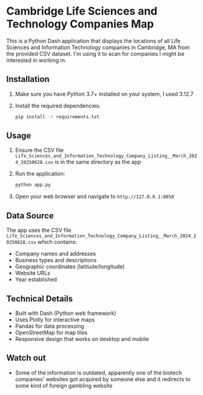 # Cambridge Life Sciences and Technology Companies Map

This is a Python Dash application that displays the locations of all Life Sciences and Information Technology companies in Cambridge, MA from the provided CSV dataset. I'm using it to scan for companies I might be interested in working in.

## Installation

1. Make sure you have Python 3.7+ installed on your system, I used 3.12.7

2. Install the required dependencies:
   ```bash
   pip install -r requirements.txt
   ```

## Usage

1. Ensure the CSV file `Life_Sciences_and_Information_Technology_Company_Listing__March_2024_20250628.csv` is in the same directory as the app

2. Run the application:
   ```bash
   python app.py
   ```

3. Open your web browser and navigate to `http://127.0.0.1:8050`

## Data Source

The app uses the CSV file `Life_Sciences_and_Information_Technology_Company_Listing__March_2024_20250628.csv` which contains:
- Company names and addresses
- Business types and descriptions
- Geographic coordinates (latitude/longitude)
- Website URLs
- Year established

## Technical Details

- Built with Dash (Python web framework)
- Uses Plotly for interactive maps
- Pandas for data processing
- OpenStreetMap for map tiles
- Responsive design that works on desktop and mobile

## Watch out
- Some of the information is outdated, apparently one of the biotech companies' websites got acquired by someone else and it redirects to some kind of foreign gambling website